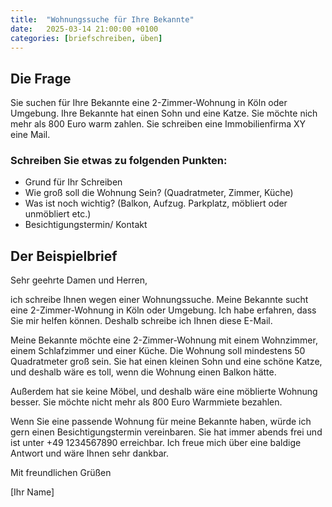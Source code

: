 ```yaml
---
title:  "Wohnungssuche für Ihre Bekannte"
date:   2025-03-14 21:00:00 +0100
categories: [briefschreiben, üben]
---
```


## Die Frage
Sie suchen für Ihre Bekannte eine 2-Zimmer-Wohnung in Köln oder Umgebung. Ihre Bekannte hat einen Sohn und eine Katze. Sie möchte nich mehr als 800 Euro warm zahlen. Sie schreiben eine Immobilienfirma XY eine Mail.

### Schreiben Sie etwas zu folgenden Punkten:
- Grund für Ihr Schreiben
- Wie groß soll die Wohnung Sein? (Quadratmeter, Zimmer, Küche)
- Was ist noch wichtig? (Balkon, Aufzug. Parkplatz, möbliert oder unmöbliert etc.)
- Besichtigungstermin/ Kontakt

## Der Beispielbrief

Sehr geehrte Damen und Herren,

ich schreibe Ihnen wegen einer Wohnungssuche. Meine Bekannte sucht eine 2-Zimmer-Wohnung in Köln oder Umgebung. Ich habe erfahren, dass Sie mir helfen können. Deshalb schreibe ich Ihnen diese E-Mail. 

Meine Bekannte möchte eine 2-Zimmer-Wohnung mit einem Wohnzimmer, einem Schlafzimmer und einer Küche. Die Wohnung soll mindestens 50 Quadratmeter groß sein. Sie hat einen kleinen Sohn und eine schöne Katze, und deshalb wäre es toll, wenn die Wohnung einen Balkon hätte.

Außerdem hat sie keine Möbel, und deshalb wäre eine möblierte Wohnung besser. Sie möchte nicht mehr als 800 Euro Warmmiete bezahlen. 

Wenn Sie eine passende Wohnung für meine Bekannte haben, würde ich gern einen Besichtigungstermin vereinbaren. Sie hat immer abends frei und ist unter +49 1234567890 erreichbar. Ich freue mich über eine baldige Antwort und wäre Ihnen sehr dankbar. 

Mit freundlichen Grüßen

[Ihr Name]




